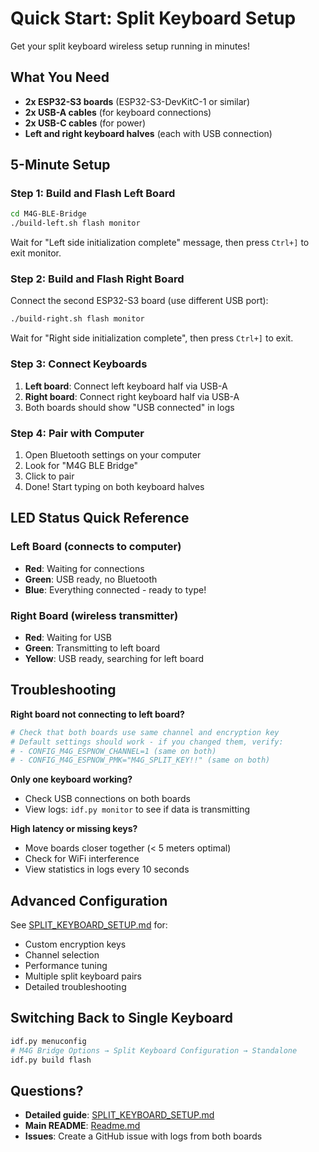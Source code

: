 # Quick Start: Split Keyboard Setup

Get your split keyboard wireless setup running in minutes!

## What You Need

- **2x ESP32-S3 boards** (ESP32-S3-DevKitC-1 or similar)
- **2x USB-A cables** (for keyboard connections)
- **2x USB-C cables** (for power)
- **Left and right keyboard halves** (each with USB connection)

## 5-Minute Setup

### Step 1: Build and Flash Left Board

```bash
cd M4G-BLE-Bridge
./build-left.sh flash monitor
```

Wait for "Left side initialization complete" message, then press `Ctrl+]` to exit monitor.

### Step 2: Build and Flash Right Board

Connect the second ESP32-S3 board (use different USB port):

```bash
./build-right.sh flash monitor
```

Wait for "Right side initialization complete", then press `Ctrl+]` to exit.

### Step 3: Connect Keyboards

1. **Left board**: Connect left keyboard half via USB-A
2. **Right board**: Connect right keyboard half via USB-A
3. Both boards should show "USB connected" in logs

### Step 4: Pair with Computer

1. Open Bluetooth settings on your computer
2. Look for "M4G BLE Bridge"
3. Click to pair
4. Done! Start typing on both keyboard halves

## LED Status Quick Reference

### Left Board (connects to computer)
- **Red**: Waiting for connections
- **Green**: USB ready, no Bluetooth
- **Blue**: Everything connected - ready to type!

### Right Board (wireless transmitter)
- **Red**: Waiting for USB
- **Green**: Transmitting to left board
- **Yellow**: USB ready, searching for left board

## Troubleshooting

**Right board not connecting to left board?**
```bash
# Check that both boards use same channel and encryption key
# Default settings should work - if you changed them, verify:
# - CONFIG_M4G_ESPNOW_CHANNEL=1 (same on both)
# - CONFIG_M4G_ESPNOW_PMK="M4G_SPLIT_KEY!!" (same on both)
```

**Only one keyboard working?**
- Check USB connections on both boards
- View logs: `idf.py monitor` to see if data is transmitting

**High latency or missing keys?**
- Move boards closer together (< 5 meters optimal)
- Check for WiFi interference
- View statistics in logs every 10 seconds

## Advanced Configuration

See [SPLIT_KEYBOARD_SETUP.md](SPLIT_KEYBOARD_SETUP.md) for:
- Custom encryption keys
- Channel selection
- Performance tuning
- Multiple split keyboard pairs
- Detailed troubleshooting

## Switching Back to Single Keyboard

```bash
idf.py menuconfig
# M4G Bridge Options → Split Keyboard Configuration → Standalone
idf.py build flash
```

## Questions?

- **Detailed guide**: [SPLIT_KEYBOARD_SETUP.md](SPLIT_KEYBOARD_SETUP.md)
- **Main README**: [Readme.md](Readme.md)
- **Issues**: Create a GitHub issue with logs from both boards
